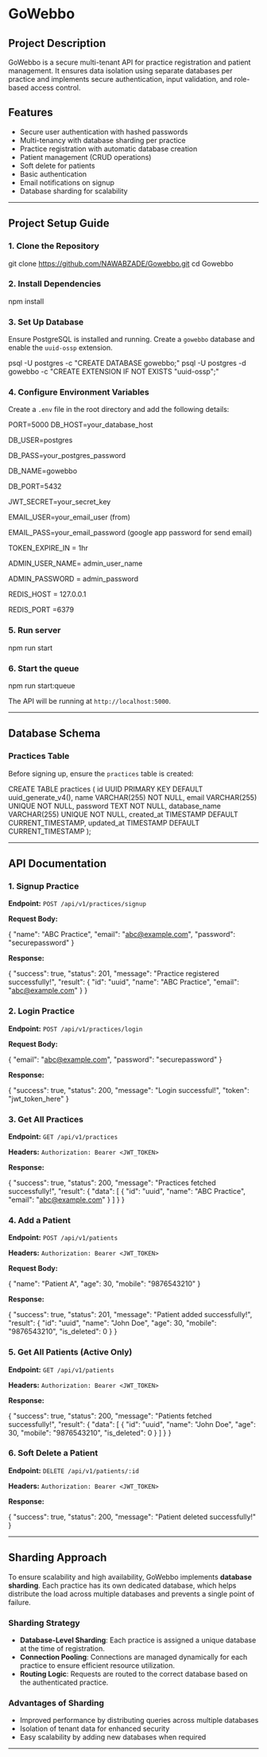 # GoWebbo

## Project Description

GoWebbo is a secure multi-tenant API for practice registration and patient management. It ensures data isolation using separate databases per practice and implements secure authentication, input validation, and role-based access control.

## Features

- Secure user authentication with hashed passwords
- Multi-tenancy with database sharding per practice
- Practice registration with automatic database creation
- Patient management (CRUD operations)
- Soft delete for patients
- Basic authentication
- Email notifications on signup
- Database sharding for scalability

---

## Project Setup Guide

### **1. Clone the Repository**


 git clone https://github.com/NAWABZADE/Gowebbo.git
 cd Gowebbo


### **2. Install Dependencies**


 npm install


### **3. Set Up Database**

Ensure PostgreSQL is installed and running. Create a `gowebbo` database and enable the `uuid-ossp` extension.


psql -U postgres -c "CREATE DATABASE gowebbo;"
psql -U postgres -d gowebbo -c "CREATE EXTENSION IF NOT EXISTS \"uuid-ossp\";"


### **4. Configure Environment Variables**

Create a `.env` file in the root directory and add the following details:


PORT=5000
DB_HOST=your_database_host

DB_USER=postgres

DB_PASS=your_postgres_password

DB_NAME=gowebbo   

DB_PORT=5432

JWT_SECRET=your_secret_key

EMAIL_USER=your_email_user (from)

EMAIL_PASS=your_email_password (google app password for send email)

TOKEN_EXPIRE_IN = 1hr

ADMIN_USER_NAME= admin_user_name

ADMIN_PASSWORD = admin_password

REDIS_HOST = 127.0.0.1

REDIS_PORT =6379

### **5. Run server**

npm run start

### **6. Start the queue**

npm run start:queue

The API will be running at `http://localhost:5000`.

---

## Database Schema

### **Practices Table**

Before signing up, ensure the `practices` table is created:


CREATE TABLE practices (
    id UUID PRIMARY KEY DEFAULT uuid_generate_v4(),
    name VARCHAR(255) NOT NULL,
    email VARCHAR(255) UNIQUE NOT NULL,
    password TEXT NOT NULL,
    database_name VARCHAR(255) UNIQUE NOT NULL,
    created_at TIMESTAMP DEFAULT CURRENT_TIMESTAMP,
    updated_at TIMESTAMP DEFAULT CURRENT_TIMESTAMP 
);


---

## API Documentation

### **1. Signup Practice**

**Endpoint:** `POST /api/v1/practices/signup`

**Request Body:**


{
  "name": "ABC Practice",
  "email": "abc@example.com",
  "password": "securepassword"
}


**Response:**


{
  "success": true,
  "status": 201,
  "message": "Practice registered successfully!",
  "result": {
    "id": "uuid",
    "name": "ABC Practice",
    "email": "abc@example.com"
  }
}


### **2. Login Practice**

**Endpoint:** `POST /api/v1/practices/login`

**Request Body:**

{
  "email": "abc@example.com",
  "password": "securepassword"
}


**Response:**

{
  "success": true,
  "status": 200,
  "message": "Login successful!",
  "token": "jwt_token_here"
}


### **3. Get All Practices**

**Endpoint:** `GET /api/v1/practices`

**Headers:** `Authorization: Bearer <JWT_TOKEN>`

**Response:**


{
  "success": true,
  "status": 200,
  "message": "Practices fetched successfully!",
  "result": {
    "data": [
      {
        "id": "uuid",
        "name": "ABC Practice",
        "email": "abc@example.com"
      }
    ]
  }
}


### **4. Add a Patient**

**Endpoint:** `POST /api/v1/patients`

**Headers:** `Authorization: Bearer <JWT_TOKEN>`

**Request Body:**


{
  "name": "Patient A",
  "age": 30,
  "mobile": "9876543210"
}


**Response:**


{
  "success": true,
  "status": 201,
  "message": "Patient added successfully!",
  "result": {
    "id": "uuid",
    "name": "John Doe",
    "age": 30,
    "mobile": "9876543210",
    "is_deleted": 0
  }
}


### **5. Get All Patients (Active Only)**

**Endpoint:** `GET /api/v1/patients`

**Headers:** `Authorization: Bearer <JWT_TOKEN>`

**Response:**


{
  "success": true,
  "status": 200,
  "message": "Patients fetched successfully!",
  "result": {
    "data": [
      {
        "id": "uuid",
        "name": "John Doe",
        "age": 30,
        "mobile": "9876543210",
        "is_deleted": 0
      }
    ]
  }
}


### **6. Soft Delete a Patient**

**Endpoint:** `DELETE /api/v1/patients/:id`

**Headers:** `Authorization: Bearer <JWT_TOKEN>`

**Response:**


{
  "success": true,
  "status": 200,
  "message": "Patient deleted successfully!"
}



---

## Sharding Approach

To ensure scalability and high availability, GoWebbo implements **database sharding**. Each practice has its own dedicated database, which helps distribute the load across multiple databases and prevents a single point of failure.

### **Sharding Strategy**

- **Database-Level Sharding**: Each practice is assigned a unique database at the time of registration.
- **Connection Pooling**: Connections are managed dynamically for each practice to ensure efficient resource utilization.
- **Routing Logic**: Requests are routed to the correct database based on the authenticated practice.

### **Advantages of Sharding**

- Improved performance by distributing queries across multiple databases
- Isolation of tenant data for enhanced security
- Easy scalability by adding new databases when required

---


